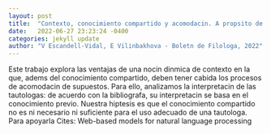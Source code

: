 ```yaml
---
layout: post
title:  "Contexto, conocimiento compartido y acomodacin. A propsito de la interpretacin de las tautologas"
date:   2022-06-27 23:23:24 -0400
categories: jekyll update
author: "V Escandell-Vidal, E Vilinbakhova - Boletn de Filologa, 2022"
---
```

Este trabajo explora las ventajas de una nocin dinmica de contexto en la que, adems del conocimiento compartido, deben tener cabida los procesos de acomodacin de supuestos. Para ello, analizamos la interpretacin de las tautologas: de acuerdo con la bibliografa, su interpretacin se basa en el conocimiento previo. Nuestra hiptesis es que el conocimiento compartido no es ni necesario ni suficiente para el uso adecuado de una tautologa. Para apoyarla  Cites: Web-based models for natural language processing